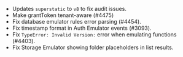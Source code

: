 - Updates `superstatic` to `v8` to fix audit issues.
- Make grantToken tenant-aware (#4475)
- Fix database emulator rules error parsing (#4454).
- Fix timestamp format in Auth Emulator events (#3093).
- Fix `TypeError: Invalid Version:` error when emulating functions (#4403).
- Fix Storage Emulator showing folder placeholders in list results.
